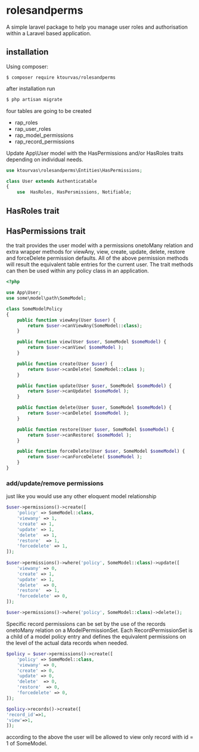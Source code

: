 # rolesandperms
A simple laravel package to help you manage user roles and authorisation within a Laravel based application.

## installation

Using composer:

```shell
$ composer require ktourvas/rolesandperms 
```

after installation run 

```bash
$ php artisan migrate
```

four tables are going to be created 

- rap_roles
- rap_user_roles
- rap_model_permissions
- rap_record_permissions

Update App\User model with the HasPermissions and/or HasRoles traits depending on individual needs. 
 
```php
use ktourvas\rolesandperms\Entities\HasPermissions;

class User extends Authenticatable
{
    use  HasRoles, HasPersmissions, Notifiable; 
```
## HasRoles trait

## HasPermissions trait
 
the trait provides the user model with a permissions onetoMany relation and extra wrapper methods for viewAny, view, create, update, delete, restore and forceDelete permission defaults. All of the above permission methods will result the equivalent table entries for the current user. The trait methods can then be used within any policy class in an application. 

```php
<?php

use App\User;
use some\model\path\SomeModel;

class SomeModelPolicy
{
    public function viewAny(User $user) {
        return $user->canViewAny(SomeModel::class);
    }

    public function view(User $user, SomeModel $someModel) {
        return $user->canView( $someModel );
    }

    public function create(User $user) {
        return $user->canDelete( SomeModel::class );
    }

    public function update(User $user, SomeModel $someModel) {
        return $user->canUpdate( $someModel );
    }

    public function delete(User $user, SomeModel $someModel) {
        return $user->canDelete( $someModel );
    }

    public function restore(User $user, SomeModel $someModel) {
        return $user->canRestore( $someModel );
    }

    public function forceDelete(User $user, SomeModel $someModel) {
        return $user->canForceDelete( $someModel );
    }
}
```

### add/update/remove permissions 

just like you would use any other eloquent model relationship 

```php
$user->permissions()->create([
    'policy' => SomeModel::class, 
    'viewany' => 1, 
    'create' => 1,
    'update' => 1,
    'delete'  => 1,
    'restore'  => 1,
    'forcedelete' => 1,
]);
 
$user->permissions()->where('policy', SomeModel::class)->update([ 
    'viewany' => 0, 
    'create' => 1,
    'update' => 1,
    'delete'  => 0,
    'restore'  => 1,
    'forcedelete' => 0,
]);

$user->permissions()->where('policy', SomeModel::class)->delete();
```

Specific record permissions can be set by the use of the records onetoMany relation on a ModelPermissionSet. Each RecordPermissionSet is a child of a model policy entry and defines the equivalent permissions on the level of the actual data records when needed. 

```php
$policy = $user->permissions()->create([
    'policy' => SomeModel::class, 
    'viewany' => 0, 
    'create' => 0,
    'update' => 0,
    'delete'  => 0,
    'restore'  => 0,
    'forcedelete' => 0,
]);

$policy->records()->create([
'record_id'=>1,
'view'=>1, 
]);
```
according to the above the user will be allowed to view only record with id = 1 of SomeModel.   